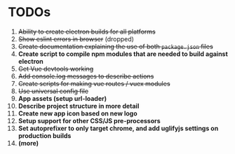 # TODOs

  1. ~~Ability to create electron builds for all platforms~~
  2. ~~Show eslint errors in browser~~ (dropped)
  3. ~~Create documentation explaining the use of both `package.json` files~~
  4. **Create script to compile npm modules that are needed to build against electron**
  5. ~~Get Vue devtools working~~
  6. ~~Add console.log messages to describe actions~~
  7. ~~Create scripts for making vue routes / vuex modules~~
  8. ~~Use universal config file~~
  9. **App assets (setup url-loader)**
  10. **Describe project structure in more detail**
  11. **Create new app icon based on new logo**
  12. **Setup support for other CSS/JS pre-processors**
  13. **Set autoprefixer to only target chrome, and add uglifyjs settings on production builds**
  14. **(more)**
